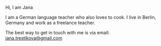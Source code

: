 Hi, I am Jana

I am a German language teacher who also loves to cook.
I live in Berlin, Germany and work as a freelance teacher.

The best way to get in touch with me is via email: jana.trestikova@gmail.com
